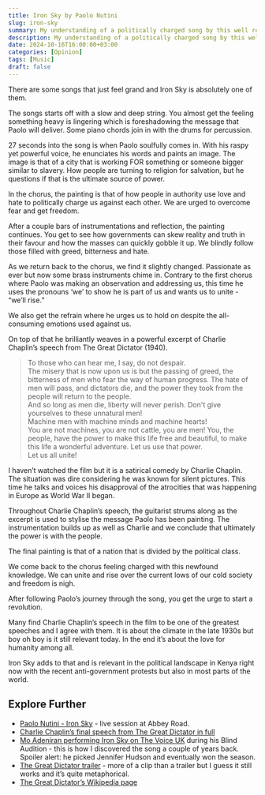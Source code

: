 ```yaml
---
title: Iron Sky by Paolo Nutini
slug: iron-sky
summary: My understanding of a politically charged song by this well renowned Scot.
description: My understanding of a politically charged song by this well renowned Scot.
date: 2024-10-16T16:00:00+03:00
categories: [Opinion]
tags: [Music]
draft: false
---
```


There are some songs that just feel grand and Iron Sky is absolutely one of them. 

The songs starts off with a slow and deep string. 
You almost get the feeling something heavy is lingering which is foreshadowing the message that Paolo will deliver.
Some piano chords join in with the drums for percussion. 
 
27 seconds into the song is when Paolo soulfully comes in. 
With his raspy yet powerful voice, he enunciates his words and paints an image.
The image is that of a city that is working FOR something or someone bigger similar to slavery.
How people are turning to religion for salvation, but he questions if that is the ultimate source of power. 

In the chorus, the painting is that of how people in authority use love and hate to politically charge us against each other. 
We are urged to overcome fear and get freedom.

After a couple bars of instrumentations and reflection, the painting continues. 
You get to see how governments can skew reality and truth in their favour and how the masses can quickly gobble it up. 
We blindly follow those filled with greed, bitterness and hate.

As we return back to the chorus, we find it slightly changed. 
Passionate as ever but now some brass instruments chime in.
Contrary to the first chorus where Paolo was making an observation and addressing us, this time he uses the pronouns ‘we’ to show he is part of us and wants us to unite - “we’ll rise.”

We also get the refrain where he urges us to hold on despite the all-consuming emotions used against us. 

On top of that he brilliantly weaves in a powerful excerpt of Charlie Chaplin’s speech from The Great Dictator (1940). 

> To those who can hear me, I say, do not despair.  
> The misery that is now upon us is but the passing of greed, the bitterness of men who fear the way of human progress. 
> The hate of men will pass, and dictators die, and the power they took from the people will return to the people.  
> And so long as men die, liberty will never perish. 
> Don't give yourselves to these unnatural men!  
> Machine men with machine minds and machine hearts!  
> You are not machines, you are not cattle, you are men! 
> You, the people, have the power to make this life free and beautiful, to make this life a wonderful adventure. 
> Let us use that power.  
> Let us all unite! 

I haven’t watched the film but it is a satirical comedy by Charlie Chaplin.
The situation was dire considering he was known for silent pictures.
This time he talks and voices his disapproval of the atrocities that was happening in Europe as World War II began.

Throughout Charlie Chaplin’s speech, the guitarist strums along as the excerpt is used to stylise the message Paolo has been painting. 
The instrumentation builds up as well as Charlie and we conclude that ultimately the power is with the people.

The final painting is that of a nation that is divided by the political class.

We come back to the chorus feeling charged with this newfound knowledge. 
We can unite and rise over the current lows of our cold society and freedom is nigh.

After following Paolo’s journey through the song, you get the urge to start a revolution.

Many find Charlie Chaplin’s speech in the film to be one of the greatest speeches and I agree with them. 
It is about the climate in the late 1930s but boy oh boy is it still relevant today.
In the end it’s about the love for humanity among all. 

Iron Sky adds to that and is relevant in the political landscape in Kenya right now with the recent anti-government protests but also in most parts of the world.

## Explore Further 

- [Paolo Nutini - Iron Sky](https://youtu.be/ELKbtFljucQ) - live session at Abbey Road.
- [Charlie Chaplin’s final speech from The Great Dictator in full](https://youtu.be/J7GY1Xg6X20)
- [Mo Adeniran performing Iron Sky on The Voice UK](https://youtu.be/Sn-41BmWxJA) during his Blind Audition - this is how I discovered the song a couple of years back. Spoiler alert: he picked Jennifer Hudson and eventually won the season.
- [The Great Dictator trailer](https://youtu.be/k8bVG8XC-4I) - more of a clip than a trailer but I guess it still works and it’s quite metaphorical. 
- [The Great Dictator’s Wikipedia page](https://en.wikipedia.org/wiki/The_Great_Dictator)

